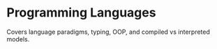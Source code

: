 # Programming Languages

Covers language paradigms, typing, OOP, and compiled vs interpreted models.